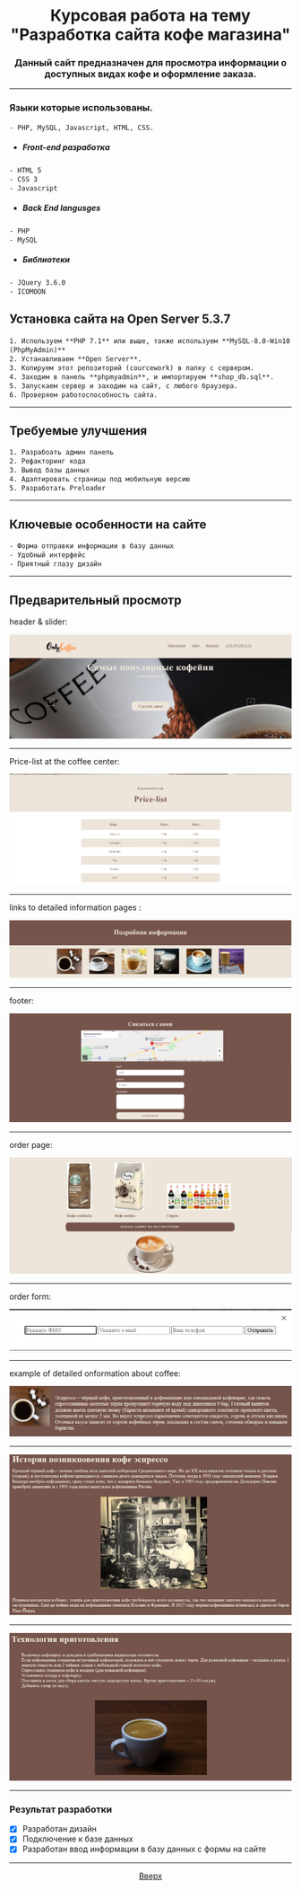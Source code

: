 <h1 align="center"> Курсовая работа на тему "Разработка сайта кофе магазина"
</h1>
<a id="anchor"></a>
<h3 align="center"> Данный сайт предназначен для просмотра информации о доступных видах кофе и оформление заказа.</h3>

____

### Языки которые использованы.
```
- PHP, MySQL, Javascript, HTML, CSS.
```
- ##### Front-end разработка
```
- HTML 5
- CSS 3
- Javascript
```
- ##### Back End langusges
```
- PHP
- MySQL
```
- ##### Библиотеки
```
- JQuery 3.6.0
- ICOMOON
```


## Установка сайта на Open Server 5.3.7
```
1. Используем **PHP 7.1** или выше, также используем **MySQL-8.0-Win10 (PhpMyAdmin)**
2. Устанавливаем **Open Server**.
3. Копируем этот репозиторий (courcework) в папку с сервером.
4. Заходим в панель **phpmyadmin**, и импортируем **shop_db.sql**.
5. Запускаем сервер и заходим на сайт, с любого браузера.
6. Проверяем работоспособность сайта.
```
___
## Требуемые улучшения 
```
1. Разрабоать админ панель
2. Рефакторинг кода
3. Вывод базы данных 
4. Адаптировать страницы под мобильную версию
5. Разработать Preloader
```
___
## Ключевые особенности на сайте
```
- Форма отправки информации в базу данных
- Удобный интерфейс
- Приятный глазу дизайн
```
___
## Предварительный просмотр

header & slider:

![image](/img__readme/Screen-header.jpg)
___
Price-list at the coffee center:

![image](/img__readme/Screen-menu.jpg)
___
links to detailed information pages :

![image](/img__readme/Screen-inform.jpg)
___
footer:

![image](/img__readme/Screen-footer.jpg)
___
order page:

![image](/img__readme/Screen-zakaz.jpg)
___
order form:

![image](/img__readme/Screen-forma_zakaza.jpg)
___
example of detailed onformation about coffee:

![image](/img__readme/Screen-coffee_1.jpg)
___

![image](/img__readme/Screen-coffee_2.jpg)
___

![image](/img__readme/Screen-coffee_3.jpg)
___
### Результат разработки
- [x] Разработан дизайн
- [x] Подключение к базе данных
- [x] Разработан ввод информации в базу данных с формы на сайте
___
<p align="center"><a href="#anchor">Вверх</a></p>